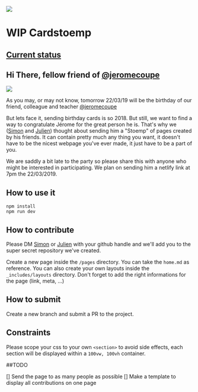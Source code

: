 ![](https://www.webstoemp.com/img/me-1024.jpg)

# WIP Cardstoemp

## [Current status](https://cardstoemp.netlify.com/birthday.html) 

## Hi There, fellow friend of [@jeromecoupe](https://twitter.com/jeromecoupe)

![](https://media.giphy.com/media/vnMiqMnXBBbGw/giphy.gif)

As you may, or may not know, tomorrow 22/03/19 will be the birthday of our friend, colleague and teacher [@jeromecoupe](https://twitter.com/jeromecoupe)

But lets face it, sending birthday cards is so 2018. But still, we want to find a way to congratulate Jérome for the great person he is. 
That's why we ([Simon](https://twitter.com/henrottesimon) and [Julien](https://twitter.com/thylo)) thought about sending him a "Stoemp" of pages created by his friends. It can contain pretty much any thing you want, it doesn't have to be the nicest webpage you've ever made, it just have to be a part of you.

We are saddly a bit late to the party so please share this with anyone who might be interested in participating. We plan on sending him a netlify link at 7pm the 22/03/2019.

## How to use it

```
npm install
npm run dev
```

## How to contribute

Please DM [Simon](https://twitter.com/henrottesimon) or [Julien](https://twitter.com/thylo) with your github handle and we'll add you to the super secret repository we've created.
 
Create a new page inside the `/pages` directory. You can take the `home.md` as reference. You can also create your own layouts inside the `_includes/layouts` directory. Don't forget to add the right informations for the page (link, meta, ...)

## How to submit

Create a new branch and submit a PR to the project.

## Constraints

Please scope your css to your own `<section>` to avoid side effects, each section will be displayed within a `100vw, 100vh` container.

##TODO

[] Send the page to as many people as possible
[] Make a template to display all contributions on one page
